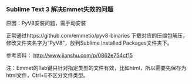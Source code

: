 ### Sublime Text 3 解决Emmet失效的问题
原因：PyV8安装问题，需手动安装

正常通过https://github.com/emmetio/pyv8-binaries 下载对应的压缩包解压，修改文件夹名字为“PyV8"，放到Sublime Installed Packages文件夹下。

参考资料：
http://www.jianshu.com/p/0862e754cf15

注：Emmet的Tab键只针对指定类型的文件有效，比如html，所以需要先保存为html文件，Ctrl+E不区分文件类型。
